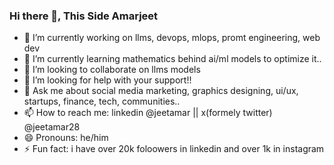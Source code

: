 ### Hi there 👋, This Side Amarjeet


- 🔭 I’m currently working on llms, devops, mlops, promt engineering, web dev
- 🌱 I’m currently learning mathematics behind ai/ml models to optimize it..
- 👯 I’m looking to collaborate on llms models
- 🤔 I’m looking for help with your support!!
- 💬 Ask me about social media marketing, graphics designing, ui/ux, startups, finance, tech, communities..
- 📫 How to reach me: linkedin @jeetamar  || x(formely twitter) @jeetamar28
- 😄 Pronouns: he/him
- ⚡ Fun fact: i have over 20k foloowers in linkedin and over 1k in instagram
